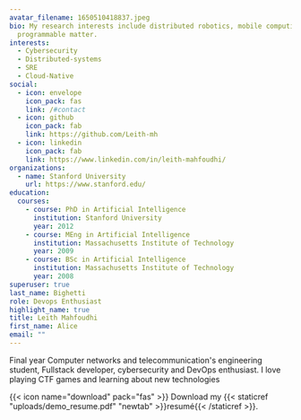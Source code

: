 ```yaml
---
avatar_filename: 1650510418837.jpeg
bio: My research interests include distributed robotics, mobile computing and
  programmable matter.
interests:
  - Cybersecurity
  - Distributed-systems
  - SRE
  - Cloud-Native
social:
  - icon: envelope
    icon_pack: fas
    link: /#contact
  - icon: github
    icon_pack: fab
    link: https://github.com/Leith-mh
  - icon: linkedin
    icon_pack: fab
    link: https://www.linkedin.com/in/leith-mahfoudhi/
organizations:
  - name: Stanford University
    url: https://www.stanford.edu/
education:
  courses:
    - course: PhD in Artificial Intelligence
      institution: Stanford University
      year: 2012
    - course: MEng in Artificial Intelligence
      institution: Massachusetts Institute of Technology
      year: 2009
    - course: BSc in Artificial Intelligence
      institution: Massachusetts Institute of Technology
      year: 2008
superuser: true
last_name: Bighetti
role: Devops Enthusiast
highlight_name: true
title: Leith Mahfoudhi
first_name: Alice
email: ""
---
```

Final year Computer networks and telecommunication's engineering student, Fullstack developer, cybersecurity and DevOps enthusiast. I love playing CTF games and learning about new technologies

{{< icon name="download" pack="fas" >}} Download my {{< staticref "uploads/demo_resume.pdf" "newtab" >}}resumé{{< /staticref >}}.